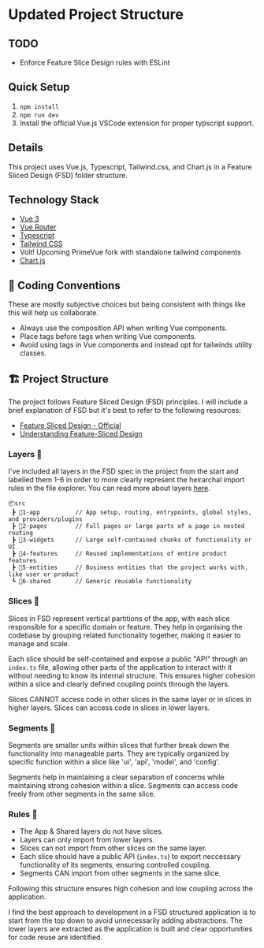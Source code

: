 # Updated Project Structure


## TODO
- Enforce Feature Slice Design rules with ESLint

## Quick Setup
1. `npm install`
2. `npm run dev`
3. Install the official Vue.js VSCode extension for proper typscript support.

## Details

This project uses Vue.js, Typescript, Tailwind.css, and Chart.js in a Feature Sliced Design (FSD) folder structure.

## Technology Stack

- [Vue 3](https://vuejs.org/guide/introduction.html)
- [Vue Router](https://router.vuejs.org/introduction.html)
- [Typescript](https://www.typescriptlang.org)
- [Tailwind CSS](https://tailwindcss.com/docs)
- Volt! Upcoming PrimeVue fork with standalone tailwind components
- [Chart.js](https://www.chartjs.org/)

## 📏 Coding Conventions
These are mostly subjective choices but being consistent with things like this will help us collaborate.

- Always use the composition API when writing Vue components.
- Place <script></script> tags before <template></template> tags when writing Vue components.
- Avoid using <style></style> tags in Vue components and instead opt for tailwinds utility classes.

## 🏗️ Project Structure

The project follows Feature Sliced Design (FSD) principles. I will include a brief explanation of FSD but it's best to refer to the following resources:
- [Feature Sliced Design - Official](https://feature-sliced.design/)
- [Understanding Feature-Sliced Design](https://hackernoon.com/understanding-feature-sliced-design-benefits-and-real-code-examples)

### Layers 🧅

I've included all layers in the FSD spec in the project from the start and labelled them 1-6 in order to more clearly represent the heirarchal import rules in the file explorer. You can read more about layers [here](https://feature-sliced.design/docs/reference/layers).

```
📦src
 ┣ 📂1-app          // App setup, routing, entrypoints, global styles, and providers/plugins
 ┣ 📂2-pages        // Full pages or large parts of a page in nested routing
 ┣ 📂3-widgets      // Large self-contained chunks of functionality or UI
 ┣ 📂4-features     // Reused implementations of entire product features
 ┣ 📂5-entities     // Business entities that the project works with, like user or product
 ┗ 📂6-shared       // Generic reusable functionality
```

### Slices 🍰

Slices in FSD represent vertical partitions of the app, with each slice responsible for a specific domain or feature. They help in organising the codebase by grouping related functionality together, making it easier to manage and scale.

Each slice should be self-contained and expose a public "API" through an `index.ts` file, allowing other parts of the application to interact with it without needing to know its internal structure. This ensures higher cohesion within a slice and clearly defined coupling points through the layers.

Slices CANNOT access code in other slices in the same layer or in slices in higher layers. Slices can access code in slices in lower layers.


### Segments 🧩

Segments are smaller units within slices that further break down the functionality into manageable parts. They are typically organized by specific function within a slice like 'ui', 'api', 'model', and 'config'.

Segments help in maintaining a clear separation of concerns while maintaining strong cohesion within a slice. Segments can access code freely from other segments in the same slice. 


### Rules 📌

- The App & Shared layers do not have slices.
- Layers can only import from lower layers.
- Slices can not import from other slices on the same layer.
- Each slice should have a public API (`index.ts`) to export neccessary functionality of its segments, ensuring controlled coupling.
- Segments CAN import from other segments in the same slice.

Following this structure ensures high cohesion and low coupling across the application.

I find the best approach to development in a FSD structured application is to start from the top down to avoid unnecessarily adding abstractions. The lower layers are extracted as the application is built and clear opportunities for code reuse are identified.

